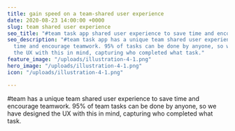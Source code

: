 ```yaml
---
title: gain speed on a team-shared user experience
date: 2020-08-23 14:00:00 +0000
slug: team shared user experience
seo_title: "#team task app shared user experience to save time and encourage teamwork"
seo_description: "#team task app has a unique team shared user experience to save
  time and encourage teamwork. 95% of tasks can be done by anyone, so we have designed
  the UX with this in mind, capturing who completed what task."
feature_image: "/uploads/illustration-4-1.png"
hero_image: "/uploads/illustration-4-1.png"
icon: "/uploads/illustration-4-1.png"

---
```

\#team has a unique team shared user experience to save time and encourage teamwork. 95% of team tasks can be done by anyone, so we have designed the UX with this in mind, capturing who completed what task.